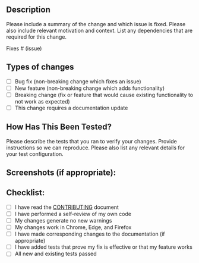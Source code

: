 <!--- Provide a general summary of your changes in the Title above -->

## Description

Please include a summary of the change and which issue is fixed. Please also include relevant motivation and context. List any dependencies that are required for this change.

Fixes # (issue)

## Types of changes

<!--- What types of changes does your code introduce? Put an `x` in all the boxes that apply: -->

- [ ] Bug fix (non-breaking change which fixes an issue)
- [ ] New feature (non-breaking change which adds functionality)
- [ ] Breaking change (fix or feature that would cause existing functionality to not work as expected)
- [ ] This change requires a documentation update

## How Has This Been Tested?

Please describe the tests that you ran to verify your changes. Provide instructions so we can reproduce. Please also list any relevant details for your test configuration.

## Screenshots (if appropriate):

## Checklist:

- [ ] I have read the [CONTRIBUTING](../CONTRIBUTING.md) document
- [ ] I have performed a self-review of my own code
- [ ] My changes generate no new warnings
- [ ] My changes work in Chrome, Edge, and Firefox
- [ ] I have made corresponding changes to the documentation (if appropriate)
- [ ] I have added tests that prove my fix is effective or that my feature works
- [ ] All new and existing tests passed
